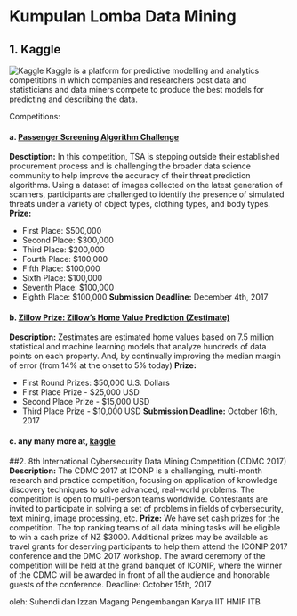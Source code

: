 # Kumpulan Lomba Data Mining

## 1. Kaggle
![Kaggle](https://kaggle2.blob.core.windows.net/competitions/kaggle/3136/media/kaggle-transparent.svg)
Kaggle is a platform for predictive modelling and analytics competitions in which companies and researchers post data and statisticians and data miners compete to produce the best models for predicting and describing the data.

Competitions:
#### a. [Passenger Screening Algorithm Challenge](https://www.kaggle.com/c/passenger-screening-algorithm-challenge#timeline)
**Desctiption:**
In this competition, TSA is stepping outside their established procurement process and is challenging the broader data science community to help improve the accuracy of their threat prediction algorithms. Using a dataset of images collected on the latest generation of scanners, participants are challenged to identify the presence of simulated threats under a variety of object types, clothing types, and body types.
**Prize:**
- First Place: $500,000
- Second Place: $300,000
- Third Place: $200,000
- Fourth Place: $100,000
- Fifth Place: $100,000
- Sixth Place: $100,000
- Seventh Place: $100,000
- Eighth Place: $100,000
**Submission Deadline:** December 4th, 2017

#### b. [Zillow Prize: Zillow’s Home Value Prediction (Zestimate)](https://www.kaggle.com/c/zillow-prize-1)
**Description:**
Zestimates are estimated home values based on 7.5 million statistical and machine learning models that analyze hundreds of data points on each property. And, by continually improving the median margin of error (from 14% at the onset to 5% today)
**Prize:**
- First Round Prizes: $50,000 U.S. Dollars
- First Place Prize - $25,000 USD
- Second Place Prize - $15,000 USD
- Third Place Prize - $10,000 USD
**Submission Deadline:** October 16th, 2017

#### c. any many more at, [kaggle](https://www.kaggle.com/competitions)



##2. 8th International Cybersecurity Data Mining Competition (CDMC 2017)
**Description:**
The CDMC 2017 at ICONP is a challenging, multi-month research and practice competition, focusing on application of knowledge discovery techniques to solve advanced, real-world problems. The competition is open to multi-person teams worldwide. Contestants are invited to participate in solving a set of problems in fields of cybersecurity, text mining, image processing, etc.
**Prize:**
We have set cash prizes for the competition. The top ranking teams of all data mining tasks will be eligible to win a cash prize of NZ $3000. Additional prizes may be available as travel grants for deserving participants to help them attend the ICONIP 2017 conference and the DMC 2017 workshop. The award ceremony of the competition will be held at the grand banquet of ICONIP, where the winner of the CDMC will be awarded in front of all the audience and honorable guests of the conference.
Deadline: October 15th, 2017

oleh: Suhendi dan Izzan
Magang Pengembangan Karya IIT HMIF ITB